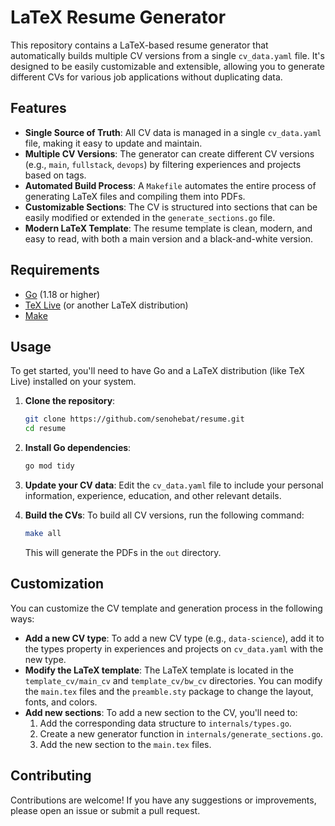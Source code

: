 # LaTeX Resume Generator

This repository contains a LaTeX-based resume generator that automatically builds multiple CV versions from a single `cv_data.yaml` file. It's designed to be easily customizable and extensible, allowing you to generate different CVs for various job applications without duplicating data.

## Features

- **Single Source of Truth**: All CV data is managed in a single `cv_data.yaml` file, making it easy to update and maintain.
- **Multiple CV Versions**: The generator can create different CV versions (e.g., `main`, `fullstack`, `devops`) by filtering experiences and projects based on tags.
- **Automated Build Process**: A `Makefile` automates the entire process of generating LaTeX files and compiling them into PDFs.
- **Customizable Sections**: The CV is structured into sections that can be easily modified or extended in the `generate_sections.go` file.
- **Modern LaTeX Template**: The resume template is clean, modern, and easy to read, with both a main version and a black-and-white version.

## Requirements

- [Go](https://golang.org/dl/) (1.18 or higher)
- [TeX Live](https://www.tug.org/texlive/) (or another LaTeX distribution)
- [Make](https://www.gnu.org/software/make/)

## Usage

To get started, you'll need to have Go and a LaTeX distribution (like TeX Live) installed on your system.

1.  **Clone the repository**:

    ```bash
    git clone https://github.com/senohebat/resume.git
    cd resume
    ```

2.  **Install Go dependencies**:

    ```bash
    go mod tidy
    ```

3.  **Update your CV data**:
    Edit the `cv_data.yaml` file to include your personal information, experience, education, and other relevant details.

4.  **Build the CVs**:
    To build all CV versions, run the following command:
    ```bash
    make all
    ```
    This will generate the PDFs in the `out` directory.

## Customization

You can customize the CV template and generation process in the following ways:

- **Add a new CV type**: To add a new CV type (e.g., `data-science`), add it to the types property in experiences and projects on `cv_data.yaml` with the new type.
- **Modify the LaTeX template**: The LaTeX template is located in the `template_cv/main_cv` and `template_cv/bw_cv` directories. You can modify the `main.tex` files and the `preamble.sty` package to change the layout, fonts, and colors.
- **Add new sections**: To add a new section to the CV, you'll need to:
  1.  Add the corresponding data structure to `internals/types.go`.
  2.  Create a new generator function in `internals/generate_sections.go`.
  3.  Add the new section to the `main.tex` files.

## Contributing

Contributions are welcome! If you have any suggestions or improvements, please open an issue or submit a pull request.
